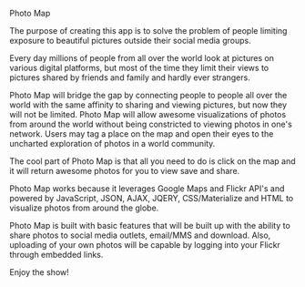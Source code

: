 Photo Map

The purpose of creating this app is to solve the problem of people limiting exposure to beautiful pictures outside their social media groups.

Every day millions of people from all over the world look at pictures on various digital platforms, but most of the time they limit their views to pictures shared by friends and family and hardly ever strangers.

Photo Map will bridge the gap by connecting people to people all over the world with the same affinity to sharing and viewing pictures, but now they will not be limited.  Photo Map will allow awesome visualizations of photos from around the world without being constricted to viewing photos in one's network.  Users may tag a place on the map and open their eyes to the uncharted exploration of photos in a world community.  

The cool part of Photo Map is that all you need to do is click on the map and it will return awesome photos for you to view save and share.

Photo Map works because it leverages Google Maps and Flickr API's and powered by JavaScript, JSON, AJAX, JQERY, CSS/Materialize and HTML to visualize photos from around the globe.

Photo Map is built with basic features that will be built up with the ability to share photos to social media outlets, email/MMS and download.  Also, uploading of your own photos will be capable by logging into your Flickr through embedded links.

Enjoy the show!
